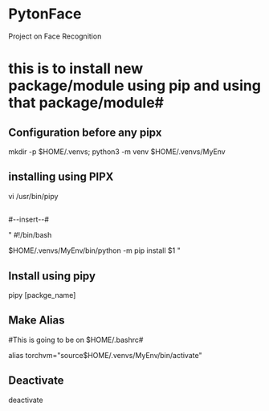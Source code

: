 # PytonFace
Project on Face Recognition

# this is to install new package/module using pip and using that package/module#

## Configuration before any pipx ##
mkdir -p $HOME/.venvs; python3 -m venv $HOME/.venvs/MyEnv 
##

## installing using PIPX ##
vi /usr/bin/pipy
##

#--insert--#

" #!/bin/bash

$HOME/.venvs/MyEnv/bin/python -m pip install $1
"
## Install using pipy
pipy [packge_name]
##

## Make Alias ##
#This is going to be on $HOME/.bashrc#

alias torchvm="source$HOME/.venvs/MyEnv/bin/activate"
##

## Deactivate ##
deactivate
##
